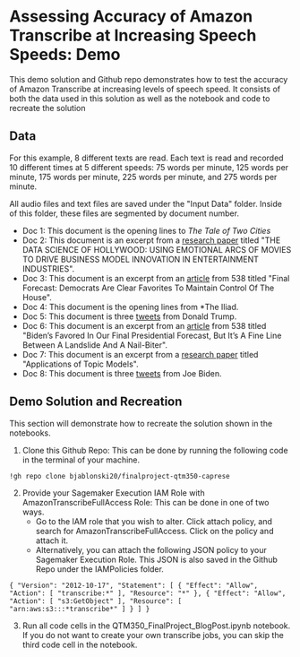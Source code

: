 # Assessing Accuracy of Amazon Transcribe at Increasing Speech Speeds: Demo
This demo solution and Github repo demonstrates how to test the accuracy of Amazon Transcribe at increasing levels of speech speed. It consists of both the data used in this solution as well as the notebook and code to recreate the solution 

## Data
For this example, 8 different texts are read. Each text is read and recorded 10 different times at 5 different speeds: 75 words per minute, 125 words per minute, 175 words per minute, 225 words per minute, and 275 words per minute. 

All audio files and text files are saved under the "Input Data" folder. Inside of this folder, these files are segmented by document number. 
- Doc 1: This document is the opening lines to *The Tale of Two Cities*
- Doc 2: This document is an excerpt from a [research paper](https://arxiv.org/pdf/1807.02221.pdf) titled "THE DATA SCIENCE OF HOLLYWOOD: USING EMOTIONAL ARCS OF MOVIES TO DRIVE BUSINESS MODEL INNOVATION IN ENTERTAINMENT INDUSTRIES".
- Doc 3: This document is an excerpt from an [article](https://fivethirtyeight.com/features/final-2020-house-forecast/) from 538 titled "Final Forecast: Democrats Are Clear Favorites To Maintain Control Of The House".
- Doc 4: This document is the opening lines from *The Iliad.
- Doc 5: This document is three [tweets](https://twitter.com/realDonaldTrump) from Donald Trump.
- Doc 6: This document is an excerpt from an [article](https://fivethirtyeight.com/features/final-2020-presidential-election-forecast/) from 538 titled "Biden’s Favored In Our Final Presidential Forecast, But It’s A Fine Line Between A Landslide And A Nail-Biter".
- Doc 7: This document is an excerpt from a [research paper](https://www.researchgate.net/publication/339500868_Applications_of_Topic_Models) titled "Applications of Topic Models".
- Doc 8: This document is three [tweets](https://twitter.com/JoeBiden?ref_src=twsrc%5Egoogle%7Ctwcamp%5Eserp%7Ctwgr%5Eauthor) from Joe Biden. 

## Demo Solution and Recreation 
This section will demonstrate how to recreate the solution shown in the notebooks. 
1. Clone this Github Repo: This can be done by running the following code in the terminal of your machine. 

`!gh repo clone bjablonski20/finalproject-qtm350-caprese`

2. Provide your Sagemaker Execution IAM Role with AmazonTranscribeFullAccess Role: This can be done in one of two ways.
    - Go to the IAM role that you wish to alter. Click attach policy, and search for AmazonTranscribeFullAccess. Click on the policy and attach it. 
    - Alternatively, you can attach the following JSON policy to your Sagemaker Execution Role. This JSON is also saved in the Github Repo under the IAMPolicies folder. 
    
`{
    "Version": "2012-10-17",
    "Statement": [
        {
            "Effect": "Allow",
            "Action": [
                "transcribe:*"
            ],
            "Resource": "*"
        },
        {
            "Effect": "Allow",
            "Action": [
                "s3:GetObject"
            ],
            "Resource": [
                "arn:aws:s3:::*transcribe*"
            ]
        }
    ]
}`

3. Run all code cells in the QTM350_FinalProject_BlogPost.ipynb notebook. If you do not want to create your own transcribe jobs, you can skip the third code cell in the notebook.

